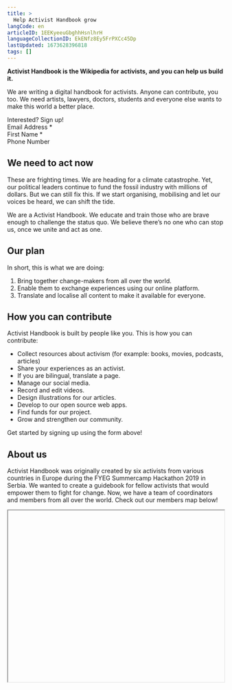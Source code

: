 ```yaml
---
title: >
  Help Activist Handbook grow
langCode: en
articleID: 1EEKyeeuGbghhHsnlhrH
languageCollectionID: EkENfz8Ey5FrPXCc45Dp
lastUpdated: 1673628396818
tags: []
---
```


**Activist Handbook is the Wikipedia for activists, and you can help us build it.**

We are writing a digital handbook for activists. Anyone can contribute, you too. We need artists, lawyers, doctors, students and everyone else wants to make this world a better place.

<div><div><div>Interested? Sign up!</div><div>Email Address <span>*</span></div><div>First Name <span>*</span></div><div>Phone Number</div><div><div></div><div></div></div><div></div><div></div></div></div>

## We need to act now

These are frighting times. We are heading for a climate catastrophe. Yet, our political leaders continue to fund the fossil industry with millions of dollars. But we can still fix this. If we start organising, mobilising and let our voices be heard, we can shift the tide.

We are a Activist Handbook. We educate and train those who are brave enough to challenge the status quo. We believe there’s no one who can stop us, once we unite and act as one.

## Our plan

In short, this is what we are doing:

1.  Bring together change-makers from all over the world.
2.  Enable them to exchange experiences using our online platform.
3.  Translate and localise all content to make it available for everyone.

## How you can contribute

Activist Handbook is built by people like you. This is how you can contribute:

-   Collect resources about activism (for example: books, movies, podcasts, articles)
-   Share your experiences as an activist.
-   If you are bilingual, translate a page.
-   Manage our social media.
-   Record and edit videos.
-   Design illustrations for our articles.
-   Develop to our open source web apps.
-   Find funds for our project.
-   Grow and strengthen our community.

Get started by signing up using the form above!

## About us

Activist Handbook was originally created by six activists from various countries in Europe during the FYEG Summercamp Hackathon 2019 in Serbia. We wanted to create a guidebook for fellow activists that would empower them to fight for change. Now, we have a team of coordinators and members from all over the world. Check out our members map below!

<iframe width="100%" height="400px"></iframe>